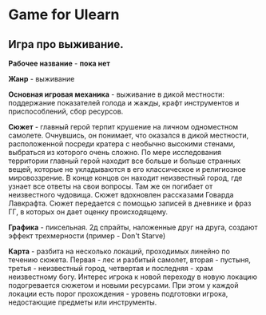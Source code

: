 # Game for Ulearn

## Игра про выживание.

**Рабочее название** - **пока нет**

**Жанр** - выживание 

**Основная игровая механика** - выживание в дикой местности: поддержание показателей голода и жажды, крафт инструментов и приспособлений, сбор ресурсов.

**Сюжет** - главный герой терпит крушение на личном одноместном самолете. Очнувшись, он понимает, что оказался в дикой местности, расположенной посреди кратера с необычно высокими стенами, выбраться из которого очень сложно. По мере исследования территории главный герой находит все больше и больше странных вещей, которые не укладываются в его классическое и религиозное мировоззрение. В конце концов он находит неизвестный город, где узнает все ответы на свои вопросы. Там же он погибает от неизвестного чудовища. Сюжет вдохновлен рассказами Говарда Лавкрафта. Сюжет передается с помощью записей в дневнике и фраз ГГ, в которых он дает оценку происходящему.

**Графика** - пиксельная. 2д спрайты, наложенные друг на друга, создают эффект трехмерности (пример - Don't Starve)

**Карта** - разбита на несколько локаций, проходимых линейно по течению сюжета. Первая - лес и разбитый самолет, вторая - пустыня, третья - неизвестный город, четвертая и последняя - храм неизвестному богу. Интерес игрока к новой переходу в новую локацию подогревается сюжетом и новыми ресурсами. При этом у каждой локации есть порог прохождения - уровень подготовки игрока, недостающие предметы или инструменты.



